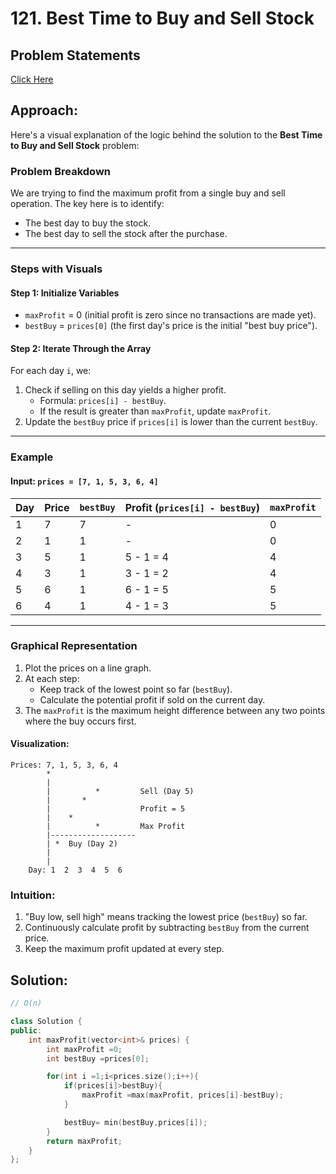 # 121. Best Time to Buy and Sell Stock

## Problem Statements

[Click Here](https://leetcode.com/problems/best-time-to-buy-and-sell-stock/description/)

##  Approach:
Here's a visual explanation of the logic behind the solution to the **Best Time to Buy and Sell Stock** problem:

### Problem Breakdown
We are trying to find the maximum profit from a single buy and sell operation. The key here is to identify:
- The best day to buy the stock.
- The best day to sell the stock after the purchase.

---

### Steps with Visuals

#### **Step 1: Initialize Variables**
- `maxProfit` = 0 (initial profit is zero since no transactions are made yet).
- `bestBuy` = `prices[0]` (the first day's price is the initial "best buy price").

#### **Step 2: Iterate Through the Array**
For each day `i`, we:
1. Check if selling on this day yields a higher profit.
   - Formula: `prices[i] - bestBuy`.
   - If the result is greater than `maxProfit`, update `maxProfit`.
2. Update the `bestBuy` price if `prices[i]` is lower than the current `bestBuy`.

---

### Example
#### Input: `prices = [7, 1, 5, 3, 6, 4]`

| Day | Price | `bestBuy` | Profit (`prices[i] - bestBuy`) | `maxProfit` |
|-----|-------|-----------|-------------------------------|-------------|
|  1  |   7   |    7      |             -                 |      0      |
|  2  |   1   |    1      |             -                 |      0      |
|  3  |   5   |    1      |            5 - 1 = 4          |      4      |
|  4  |   3   |    1      |            3 - 1 = 2          |      4      |
|  5  |   6   |    1      |            6 - 1 = 5          |      5      |
|  6  |   4   |    1      |            4 - 1 = 3          |      5      |

---

### **Graphical Representation**

1. Plot the prices on a line graph.
2. At each step:
   - Keep track of the lowest point so far (`bestBuy`).
   - Calculate the potential profit if sold on the current day.
3. The `maxProfit` is the maximum height difference between any two points where the buy occurs first.

#### Visualization:
```
Prices: 7, 1, 5, 3, 6, 4
        *                       
        |                    
        |          *         Sell (Day 5)
        |       *            
        |                    Profit = 5
        |    *               
        |          *         Max Profit
        |-------------------      
        | *  Buy (Day 2)
        |     
        |
    Day: 1  2  3  4  5  6 
```

### Intuition:
1. "Buy low, sell high" means tracking the lowest price (`bestBuy`) so far.
2. Continuously calculate profit by subtracting `bestBuy` from the current price.
3. Keep the maximum profit updated at every step.



## Solution:


```c++
// O(n)

class Solution {
public:
    int maxProfit(vector<int>& prices) {
        int maxProfit =0;
        int bestBuy =prices[0];

        for(int i =1;i<prices.size();i++){
            if(prices[i]>bestBuy){
                maxProfit =max(maxProfit, prices[i]-bestBuy);
            }

            bestBuy= min(bestBuy,prices[i]);
        }
        return maxProfit;
    }
};


```